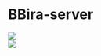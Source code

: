 # BBira-server
![](https://img.shields.io/badge/node-v15.13.0-green)<br>
![](https://img.shields.io/badge/npm-v7.7.6-critical)

